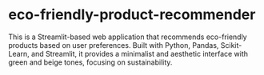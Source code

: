 # eco-friendly-product-recommender
This is a Streamlit-based web application that recommends eco-friendly products based on user preferences. Built with Python, Pandas, Scikit-Learn, and Streamlit, it provides a minimalist and aesthetic interface with green and beige tones, focusing on sustainability.

